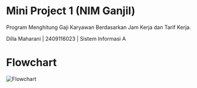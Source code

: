 # Mini Project 1 (NIM Ganjil)
Program Menghitung Gaji Karyawan Berdasarkan Jam Kerja dan Tarif Kerja.

Dilla Maharani | 2409116023 | Sistem Informasi A

# Flowchart

![Flowchart](https://github.com/user-attachments/assets/207f4eb2-863b-4c65-ae62-e6b9fd219063)

